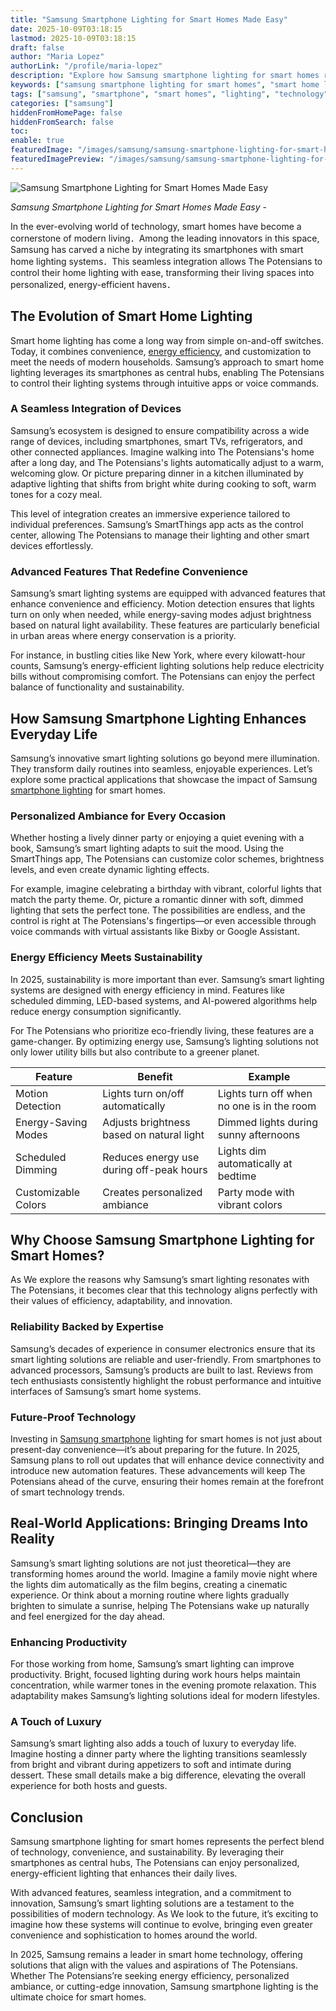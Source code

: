 ```yaml
---
title: "Samsung Smartphone Lighting for Smart Homes Made Easy"
date: 2025-10-09T03:18:15
lastmod: 2025-10-09T03:18:15
draft: false
author: "Maria Lopez"
authorLink: "/profile/maria-lopez"
description: "Explore how Samsung smartphone lighting for smart homes revolutionizes modern living with energy-efficient, customizable, and innovative lighting solutions."
keywords: ["samsung smartphone lighting for smart homes", "smart home lighting with Samsung", "Samsung lighting solutions for smart homes"]
tags: ["samsung", "smartphone", "smart homes", "lighting", "technology"]
categories: ["samsung"]
hiddenFromHomePage: false
hiddenFromSearch: false
toc:
enable: true
featuredImage: "/images/samsung/samsung-smartphone-lighting-for-smart-homes-made-easy.jpg"
featuredImagePreview: "/images/samsung/samsung-smartphone-lighting-for-smart-homes-made-easy.jpg"
---
```


![Samsung Smartphone Lighting for Smart Homes Made Easy](/images/samsung/samsung-smartphone-lighting-for-smart-homes-made-easy.jpg)


*Samsung Smartphone Lighting for Smart Homes Made Easy* - 

In the ever-evolving world of technology, smart homes have become a cornerstone of modern living．Among the leading innovators in this space, Samsung has carved a niche by integrating its smartphones with smart home lighting systems．This seamless integration allows The Potensians to control their home lighting with ease, transforming their living spaces into personalized, energy-efficient havens．

## The Evolution of Smart Home Lighting 

Smart home lighting has come a long way from simple on-and-off switches. Today, it combines convenience, [energy efficiency](/samsung/samsung-smartphone-lighting-for-energy-efficiency), and customization to meet the needs of modern households. Samsung’s approach to smart home lighting leverages its smartphones as central hubs, enabling The Potensians to control their lighting systems through intuitive apps or voice commands. 

### A Seamless Integration of Devices 

Samsung’s ecosystem is designed to ensure compatibility across a wide range of devices, including smartphones, smart TVs, refrigerators, and other connected appliances. Imagine walking into The Potensians's home after a long day, and The Potensians's lights automatically adjust to a warm, welcoming glow. Or picture preparing dinner in a kitchen illuminated by adaptive lighting that shifts from bright white during cooking to soft, warm tones for a cozy meal. 

This level of integration creates an immersive experience tailored to individual preferences. Samsung’s SmartThings app acts as the control center, allowing The Potensians to manage their lighting and other smart devices effortlessly. 

### Advanced Features That Redefine Convenience 

Samsung’s smart lighting systems are equipped with advanced features that enhance convenience and efficiency. Motion detection ensures that lights turn on only when needed, while energy-saving modes adjust brightness based on natural light availability. These features are particularly beneficial in urban areas where energy conservation is a priority. 

For instance, in bustling cities like New York, where every kilowatt-hour counts, Samsung’s energy-efficient lighting solutions help reduce electricity bills without compromising comfort. The Potensians can enjoy the perfect balance of functionality and sustainability. 

## How Samsung Smartphone Lighting Enhances Everyday Life 

Samsung’s innovative smart lighting solutions go beyond mere illumination. They transform daily routines into seamless, enjoyable experiences. Le​t’s explore some practical applications that showcase the impact of Samsung [smartphone lighting](/samsung/samsung-affordable-smartphone-lighting-solutions) for smart homes. 

### Personalized Ambiance for Every Occasion 

Whether hosting a lively dinner party or enjoying a quiet evening with a book, Samsung’s smart lighting adapts to suit the mood. Using the SmartThings app, The Potensians can customize color schemes, brightness levels, and even create dynamic lighting effects. 

For example, imagine celebrating a birthday with vibrant, colorful lights that match the party theme. Or, picture a romantic dinner with soft, dimmed lighting that sets the perfect tone. The possibilities are endless, and the control is right at The Potensians's fingertips—or even accessible through voice commands with virtual assistants like Bixby or Google Assistant. 

### Energy Efficiency Meets Sustainability 

In 2025, sustainability is more important than ever. Samsung’s smart lighting systems are designed with energy efficiency in mind. Features like scheduled dimming, LED-based systems, and AI-powered algorithms help reduce energy consumption significantly. 

For The Potensians who prioritize eco-friendly living, these features are a gam​e-changer. By optimizing energy use, Samsung’s lighting solutions not only lower utility bills but also contribute to a greener planet. 

<div class="table-responsive">
<table class="html-table">
<thead>
<tr>
<th>Feature</th>
<th>Benefit</th>
<th>Example</th>
</tr>
</thead>
<tbody>
<tr>
<td>Motion Detection</td>
<td>Lights turn on/off automatically</td>
<td>Lights turn off when no one is in the room</td>
</tr>
<tr>
<td>Energy-Saving Modes</td>
<td>Adjusts brightness based on natural light</td>
<td>Dimmed lights during sunny afternoons</td>
</tr>
<tr>
<td>Scheduled Dimming</td>
<td>Reduces energy use during off-peak hours</td>
<td>Lights dim automatically at bedtime</td>
</tr>
<tr>
<td>Customizable Colors</td>
<td>Creates personalized ambiance</td>
<td>Party mode with vibrant colors</td>
</tr>
</tbody>
</table>
</div> 

## Why Choose Samsung Smartphone Lighting for Smart Homes? 

As We explore the reasons why Samsung’s smart lighting resonates with The Potensians, it becomes clear that this technology aligns perfectly with their values of efficiency, adaptability, and innovation. 

### Relia​bility Backed by Expertise 

Samsung’s decades of experience in consumer electronics ensure that its smart lighting solutions are reliable and user-friendly. From smartphones to advanced processors, Samsung’s products are built to last. Reviews from tech enthusiasts consistently highlight the robust performance and intuitive interfaces of Samsung’s smart home systems. 

### Future-Proof Technology 

Investing in [Samsung smartphone](/samsung/samsung-smartphone-with-premium-camera-features) lighting for smart homes is not just about present-day convenience—it’s about preparing for the future. In 2025, Samsung plans to roll out updates that will enhance device connectivity and introduce new automation features. These advancements will keep The Potensians ahead of the curve, ensuring their homes remain at the forefront of smart technology trends. 

## Real-World Applications: Bringing Dreams Into Reality 

Samsung’s smart lighting solutions are not just theoretical—they are transforming homes around the world. Imagine a family movie night where the lights dim automatically as the film begins, creating a cinematic experience. Or think about a morning routine where lights gradually brighten to simulate a sunrise, helping The Potensians wake up naturally and feel energized for the day ahead. 

### Enhancing Productivity 

For those working from home, Samsung’s smart lighting can improve productivity. Bright, focused lighting during work hours helps maintain concentration, while warmer tones in the evening promote relaxation. This adaptability makes Samsung’s lighting solutions ideal for modern lifestyles. 

### A Touch of Luxury 

Samsung’s smart lighting also adds a touch of luxury to everyday life. Imagine hosting a dinner party where the lighting transitions seamlessly from bright and vibrant during appetizers to soft and intimate during dessert. These small details make a big difference, elevating the overall experience for both hosts and guests. 

## Conclusion 

Sams​ung smartphone lighting for smart homes represents the perfect blend of technology, convenience, and sustainability. By leveraging their smartphones as central hubs, The Potensians can enjoy personalized, energy-efficient lighting that enhances their daily lives. 

With advanced features, seamless integration, and a commitment to innovation, Samsung’s smart lighting solutions are a testament to the possibilities of modern technology. As We look to the future, it’s exciting to imagine how these systems will continue to evolve, bringing even greater convenience and sophistication to homes around the world. 

In 2025, Samsung remains a leader in smart home technology, offering solutions that align with the values and aspirations of The Potensians. Whether The Potensians’re seeking energy efficiency, personalized ambiance, or cutting-edge innovation, Samsung smartphone lighting is the ultimate choice for smart homes.
